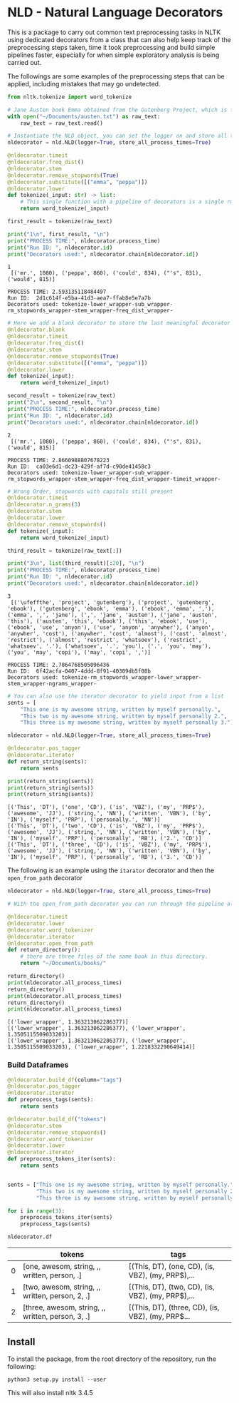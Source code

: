 # NLD - Natural Language Decorators

This is a package to carry out common text preprocessing tasks in NLTK using dedicated decorators from a class that can also help keep track of the preprocessing steps taken, time it took preprocessing and build simple pipelines faster, especially for when simple exploratory analysis is being carried out.


The followings are some examples of the preprocessing steps that can be applied, including mistakes that may go undetected.

```python
from nltk.tokenize import word_tokenize

# Jane Austen book Emma obtained from the Gutenberg Project, which is for some weird reason banned in Italy.
with open("~/Documents/austen.txt") as raw_text:
    raw_text = raw_text.read()

# Instantiate the NLD object, you can set the logger on and store all the timings for each run if you want
nldecorator = nld.NLD(logger=True, store_all_process_times=True)

@nldecorator.timeit
@nldecorator.freq_dist()
@nldecorator.stem
@nldecorator.remove_stopwords(True)
@nldecorator.substitute([("emma", "peppa")])
@nldecorator.lower
def tokenize(_input: str) -> list:
    # This single function with a pipeline of decorators is a single run
    return word_tokenize(_input)

first_result = tokenize(raw_text)

print("1\n", first_result, "\n")
print("PROCESS TIME:", nldecorator.process_time)
print("Run ID: ", nldecorator.id)
print("Decorators used:", nldecorator.chain[nldecorator.id])
```
```
1
 [('mr.', 1080), ('peppa', 860), ('could', 834), ("'s", 831), ('would', 815)] 

PROCESS TIME: 2.593135118484497
Run ID:  2d1c614f-e5ba-41d3-aea7-ffab8e5e7a7b
Decorators used: tokenize-lower_wrapper-sub_wrapper-rm_stopwords_wrapper-stem_wrapper-freq_dist_wrapper-
```

```python
# Here we add a blank decorator to store the last meaningful decorator (timeit) in the chain attribute.
@nldecorator.blank
@nldecorator.timeit
@nldecorator.freq_dist()
@nldecorator.stem
@nldecorator.remove_stopwords(True)
@nldecorator.substitute([("emma", "peppa")])
@nldecorator.lower
def tokenize(_input):
    return word_tokenize(_input)

second_result = tokenize(raw_text)
print("2\n", second_result, "\n")
print("PROCESS TIME:", nldecorator.process_time)
print("Run ID: ", nldecorator.id)
print("Decorators used:", nldecorator.chain[nldecorator.id])
```

```
2
 [('mr.', 1080), ('peppa', 860), ('could', 834), ("'s", 831), ('would', 815)] 

PROCESS TIME: 2.8660988807678223
Run ID:  ca03e6d1-dc23-429f-af7d-c90de41458c3
Decorators used: tokenize-lower_wrapper-sub_wrapper-rm_stopwords_wrapper-stem_wrapper-freq_dist_wrapper-timeit_wrapper-
```

```python
# Wrong Order, stopwords with capitals still present
@nldecorator.timeit
@nldecorator.n_grams(3)
@nldecorator.stem
@nldecorator.lower
@nldecorator.remove_stopwords()
def tokenize(_input):
    return word_tokenize(_input)

third_result = tokenize(raw_text[:])

print("3\n", list(third_result)[:20], "\n")
print("PROCESS TIME:", nldecorator.process_time)
print("Run ID: ", nldecorator.id)
print("Decorators used:", nldecorator.chain[nldecorator.id])
```

```
3
 [('\ufeffthe', 'project', 'gutenberg'), ('project', 'gutenberg', 'ebook'), ('gutenberg', 'ebook', 'emma'), ('ebook', 'emma', ','), ('emma', ',', 'jane'), (',', 'jane', 'austen'), ('jane', 'austen', 'this'), ('austen', 'this', 'ebook'), ('this', 'ebook', 'use'), ('ebook', 'use', 'anyon'), ('use', 'anyon', 'anywher'), ('anyon', 'anywher', 'cost'), ('anywher', 'cost', 'almost'), ('cost', 'almost', 'restrict'), ('almost', 'restrict', 'whatsoev'), ('restrict', 'whatsoev', '.'), ('whatsoev', '.', 'you'), ('.', 'you', 'may'), ('you', 'may', 'copi'), ('may', 'copi', ',')] 

PROCESS TIME: 2.7864768505096436
Run ID:  6f42acfa-0407-4ddd-8f91-40309db5f08b
Decorators used: tokenize-rm_stopwords_wrapper-lower_wrapper-stem_wrapper-ngrams_wrapper-
```

```python
# You can also use the iterator decorator to yield input from a list
sents = [
    "This one is my awesome string, written by myself personally.",
    "This two is my awesome string, written by myself personally 2.",
    "This three is my awesome string, written by myself personally 3."]

nldecorator = nld.NLD(logger=True, store_all_process_times=True)

@nldecorator.pos_tagger
@nldecorator.iterator
def return_string(sents):
    return sents

print(return_string(sents))
print(return_string(sents))
print(return_string(sents))
```

```
[('This', 'DT'), ('one', 'CD'), ('is', 'VBZ'), ('my', 'PRP$'), ('awesome', 'JJ'), ('string,', 'NN'), ('written', 'VBN'), ('by', 'IN'), ('myself', 'PRP'), ('personally.', 'NN')]
[('This', 'DT'), ('two', 'CD'), ('is', 'VBZ'), ('my', 'PRP$'), ('awesome', 'JJ'), ('string,', 'NN'), ('written', 'VBN'), ('by', 'IN'), ('myself', 'PRP'), ('personally', 'RB'), ('2.', 'CD')]
[('This', 'DT'), ('three', 'CD'), ('is', 'VBZ'), ('my', 'PRP$'), ('awesome', 'JJ'), ('string,', 'NN'), ('written', 'VBN'), ('by', 'IN'), ('myself', 'PRP'), ('personally', 'RB'), ('3.', 'CD')]
```

The following is an example using the `itarator` decorator and then the `open_from_path` decorator  

```python
nldecorator = nld.NLD(logger=True, store_all_process_times=True)

# With the open_from_path decorator you can run through the pipeline all the files from a given directory or a single file

@nldecorator.timeit
@nldecorator.lower
@nldecorator.word_tokenizer
@nldecorator.iterator
@nldecorator.open_from_path
def return_directory():
    # there are three files of the same book in this directory.
    return "~/Documents/books/"

return_directory()
print(nldecorator.all_process_times)
return_directory()
print(nldecorator.all_process_times)
return_directory()
print(nldecorator.all_process_times)
```

```
[('lower_wrapper', 1.363213062286377)]
[('lower_wrapper', 1.363213062286377), ('lower_wrapper', 1.3505115509033203)]
[('lower_wrapper', 1.363213062286377), ('lower_wrapper', 1.3505115509033203), ('lower_wrapper', 1.2218332290649414)]
```

### Build Dataframes

```python
@nldecorator.build_df(column="tags")
@nldecorator.pos_tagger
@nldecorator.iterator
def preprocess_tags(sents):
    return sents

@nldecorator.build_df("tokens")
@nldecorator.stem
@nldecorator.remove_stopwords()
@nldecorator.word_tokenizer
@nldecorator.lower
@nldecorator.iterator
def preprocess_tokens_iter(sents):
    return sents


sents = ["This one is my awesome string, written by myself personally.", 
         "This two is my awesome string, written by myself personally 2.",
         "This three is my awesome string, written by myself personally 3."]

for i in range(3):
    preprocess_tokens_iter(sents)
    preprocess_tags(sents)

nldecorator.df
```


| 	| tokens | 	tags |
| --- | ------ | ----- |
| 0 	| [one, awesom, string, ,, written, person, .] |    [(This, DT), (one, CD), (is, VBZ), (my, PRP$),... |
| 1 	| [two, awesom, string, ,, written, person, 2, .] | [(This, DT), (two, CD), (is, VBZ), (my, PRP$),... |
| 2 	| [three, awesom, string, ,, written, person, 3, .] |   [(This, DT), (three, CD), (is, VBZ), (my, PRP$... |


## Install

To install the package, from the root directory of the repository, run the following:

`python3 setup.py install --user`

This will also install nltk 3.4.5